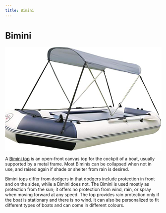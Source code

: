 ```yaml
---
title: Bimini
---
```

# Bimini

![Bimini](../img/boat/bimini.jpg)

A [Bimini top](https://www.amazon.de/DYJD-wasserdichte-Baldachin-Fischerboot-Schlauchboot/dp/B0953HCKCR/ref=sr_1_7_mod_primary_new?crid=3UIRBXU0F6MFQ&keywords=schlauchboot+sonnenschutz&qid=1683283629&sbo=RZvfv%2F%2FHxDF%2BO5021pAnSA%3D%3D&sprefix=schlauchboot+so%2Caps%2C89&sr=8-7) is an open-front canvas top for the cockpit of a boat, usually supported by a metal frame. Most Biminis can be collapsed when not in use, and raised again if shade or shelter from rain is desired.

Bimini tops differ from dodgers in that dodgers include protection in front and on the sides, while a Bimini does not. The Bimini is used mostly as protection from the sun; it offers no protection from wind, rain, or spray when moving forward at any speed. The top provides rain protection only if the boat is stationary and there is no wind. It can also be personalized to fit different types of boats and can come in different colours.